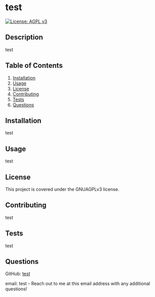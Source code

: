 # test

  [![License: AGPL v3](https://img.shields.io/badge/License-AGPL_v3-blue.svg)](https://www.gnu.org/licenses/agpl-3.0)
  
  ## Description
  test

  ## Table of Contents
  1. [Installation](#installation)
  2. [Usage](#usage)
  3. [License](#license)
  4. [Contributing](#contributing)
  5. [Tests](#tests)
  6. [Questions](#questions)
  
  ## Installation
  test

  ## Usage
  test

  ## License
  This project is covered under the GNUAGPLv3 license.

  ## Contributing
  test

  ## Tests
  test

  ## Questions
  GitHub: [test](https://github.com/test)

  email: test - Reach out to me at this email address with any additional questions!

